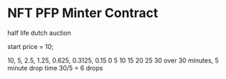 # NFT PFP Minter Contract


half life dutch auction

start price = 10;

10, 5, 2.5, 1.25, 0.625, 0.3125, 0.15
0   5  10  15    20     25       30
over 30 minutes, 5 minute drop time
30/5 = 6 drops




